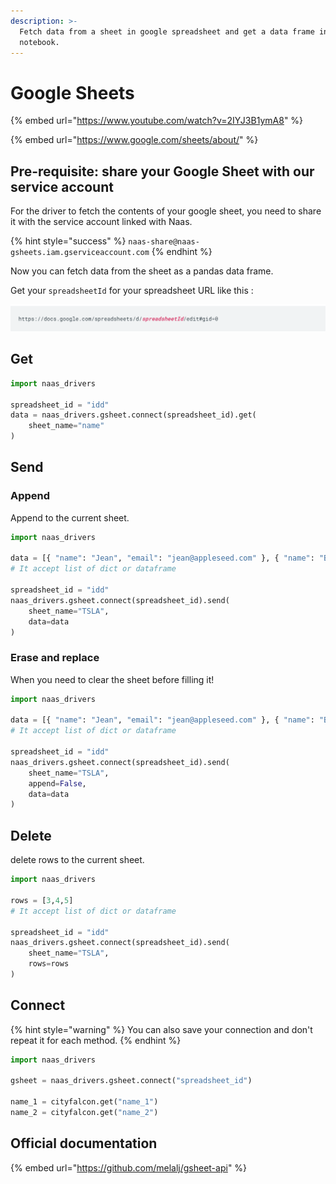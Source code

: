 ```yaml
---
description: >-
  Fetch data from a sheet in google spreadsheet and get a data frame in your
  notebook.
---
```


# Google Sheets

{% embed url="https://www.youtube.com/watch?v=2IYJ3B1ymA8" %}

{% embed url="https://www.google.com/sheets/about/" %}

## Pre-requisite: share your Google Sheet with our service account

For the driver to fetch the contents of your google sheet, you need to share it with the service account linked with Naas.

{% hint style="success" %}
`naas-share@naas-gsheets.iam.gserviceaccount.com`
{% endhint %}

Now you can fetch data from the sheet as a pandas data frame.

Get your `spreadsheetId` for your spreadsheet URL like this :

![spreadsheetId](../.gitbook/assets/screenshot-2020-11-09-at-15.26.41.png)

## Get

```python
import naas_drivers

spreadsheet_id = "idd"
data = naas_drivers.gsheet.connect(spreadsheet_id).get(
    sheet_name="name"
)
```

## Send

### Append

Append to the current sheet.

```python
import naas_drivers

data = [{ "name": "Jean", "email": "jean@appleseed.com" }, { "name": "Bunny", "email": "bunny@appleseed.com" }]
# It accept list of dict or dataframe

spreadsheet_id = "idd"
naas_drivers.gsheet.connect(spreadsheet_id).send(
    sheet_name="TSLA",
    data=data
)
```

### Erase and replace

When you need to clear the sheet before filling it!

```python
import naas_drivers

data = [{ "name": "Jean", "email": "jean@appleseed.com" }, { "name": "Bunny", "email": "bunny@appleseed.com" }]
# It accept list of dict or dataframe

spreadsheet_id = "idd"
naas_drivers.gsheet.connect(spreadsheet_id).send(
    sheet_name="TSLA",
    append=False,
    data=data
)
```

## Delete

delete rows to the current sheet.

```python
import naas_drivers

rows = [3,4,5]
# It accept list of dict or dataframe

spreadsheet_id = "idd"
naas_drivers.gsheet.connect(spreadsheet_id).send(
    sheet_name="TSLA",
    rows=rows
)
```

## Connect

{% hint style="warning" %}
You can also save your connection and don't repeat it for each method.
{% endhint %}

```python
import naas_drivers

gsheet = naas_drivers.gsheet.connect("spreadsheet_id")

name_1 = cityfalcon.get("name_1")
name_2 = cityfalcon.get("name_2")
```

## Official documentation

{% embed url="https://github.com/melalj/gsheet-api" %}

